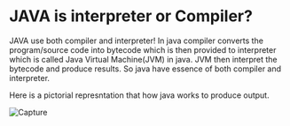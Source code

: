 # JAVA is interpreter or Compiler? #

JAVA use both compiler and interpreter! In java compiler converts the program/source code into bytecode which is then provided to interpreter which is called Java Virtual Machine(JVM) in java. JVM then interpret the bytecode and produce results. So java have essence of both compiler and interpreter.

Here is a pictorial represntation that how java works to produce output.

![Capture](https://user-images.githubusercontent.com/61554600/105137551-4c735600-5b15-11eb-9347-dfcf13ff7db5.PNG)


